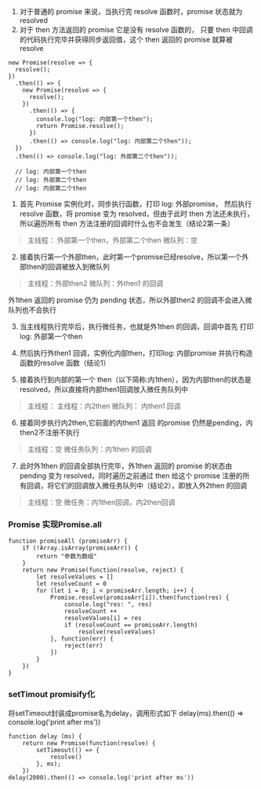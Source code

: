1. 对于普通的 promise 来说，当执行完 resolve 函数时，promise 状态就为 resolved
2. 对于 then 方法返回的 promise 它是没有 resolve 函数的，
    只要 then 中回调的代码执行完毕并获得同步返回值，这个 then 返回的 promise 就算被 resolve

```
new Promise(resolve => {
  resolve();
})
  .then(() => {
    new Promise(resolve => {
      resolve();
    })
      .then(() => {
        console.log("log: 内部第一个then");
        return Promise.resolve();
      })
      .then(() => console.log("log: 内部第二个then"));
  })
  .then(() => console.log("log: 外部第二个then"));
  
  // log: 内部第一个then
  // log: 外部第二个then
  // log: 内部第二个then

```
1. 首先 Promise 实例化时，同步执行函数，打印 log: 外部promise，
然后执行 resolve 函数，将 promise 变为 resolved，但由于此时 then 方法还未执行，所以遍历所有 then 方法注册的回调时什么也不会发生（结论2第一条）
> 主线程： 外部第一个then，外部第二个then
> 微队列：空

2. 接着执行第一个外部then，此时第一个promise已经resolve，所以第一个外部then的回调被放入到微队列
> 主线程：外部then2
> 微队列：外then1 的回调

外1then 返回的 promise 仍为 pending 状态，所以外部then2 的回调不会进入微队列也不会执行

3. 当主线程执行完毕后，执行微任务，也就是外1then 的回调，回调中首先 打印log: 外部第一个then

4. 然后执行外then1 回调，实例化内部then，打印log: 内部promise
并执行构造函数的resolve 函数（结论1）
5. 接着执行到内部的第一个 then（以下简称:内1then），因为内部then的状态是resolved，所以直接将内部then1回调放入微任务队列中
> 主线程： 主线程：内2then
> 微队列： 内then1 回调

6. 接着同步执行内2then,它前面的内then1 返回 的promise 仍然是pending，内then2不注册不执行
> 主线程：空
> 微任务队列：内1then 的回调
7. 此时外1then 的回调全部执行完毕，外1then 返回的 promise 的状态由 pending 变为 resolved，同时遍历之前通过 then 给这个 promise 注册的所有回调，将它们的回调放入微任务队列中（结论2），即放入外2then 的回调

> 主线程：空
微任务：内1then回调，内2then回调

### Promise 实现Promise.all
```
function promiseAll (promiseArr) {
    if (!Array.isArray(promiseArr)) {
        return "参数为数组"
    }
    return new Promise(function(resolve, reject) {
        let resolveValues = []
        let resolveCount = 0
        for (let i = 0; i < promiseArr.length; i++) {
            Promise.resolve(promiseArr[i]).then(function(res) {
                console.log("res: ", res)
                resolveCount ++
                resolveValues[i] = res
                if (resolveCount == promiseArr.length)
                    resolve(resolveValues)
            }, function(err) {
                reject(err)
            })
        }
    })
}
```

### setTimout promisify化
将setTimeout封装成promise名为delay，调用形式如下
delay(ms).then(() => console.log('print after ms'))
```
function delay (ms) {
    return new Promise(function(resolve) {
        setTimeout(() => {
            resolve()
        }, ms);
    })
delay(2000).then(() => console.log('print after ms'))
```



